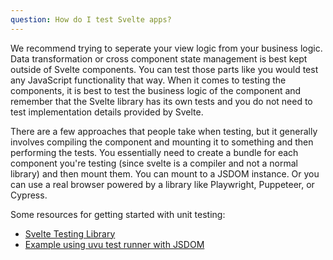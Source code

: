 ```yaml
---
question: How do I test Svelte apps?
---
```


We recommend trying to seperate your view logic from your business logic. Data transformation or cross component state management is best kept outside of Svelte components. You can test those parts like you would test any JavaScript functionality that way. When it comes to testing the components, it is best to test the business logic of the component and remember that the Svelte library has its own tests and you do not need to test implementation details provided by Svelte.

There are a few approaches that people take when testing, but it generally involves compiling the component and mounting it to something and then performing the tests. You essentially need to create a bundle for each component you're testing (since svelte is a compiler and not a normal library) and then mount them. You can mount to a JSDOM instance. Or you can use a real browser powered by a library like Playwright, Puppeteer, or Cypress.

Some resources for getting started with unit testing:
- [Svelte Testing Library](https://testing-library.com/docs/svelte-testing-library/example/)
- [Example using uvu test runner with JSDOM](https://github.com/lukeed/uvu/tree/master/examples/svelte)
